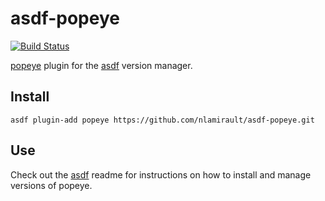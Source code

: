 # asdf-popeye

[![Build Status](https://github.com/nlamirault/asdf-popeye/workflows/main/badge.svg)](https://github.com/nlamirault/asdf-popeye/actions)

[popeye](https://github.com/derailed/popeye) plugin for the [asdf](https://github.com/asdf-vm/asdf) version manager.

## Install

```
asdf plugin-add popeye https://github.com/nlamirault/asdf-popeye.git
```

## Use

Check out the [asdf](https://github.com/asdf-vm/asdf) readme for instructions on how to install and manage versions of popeye.
